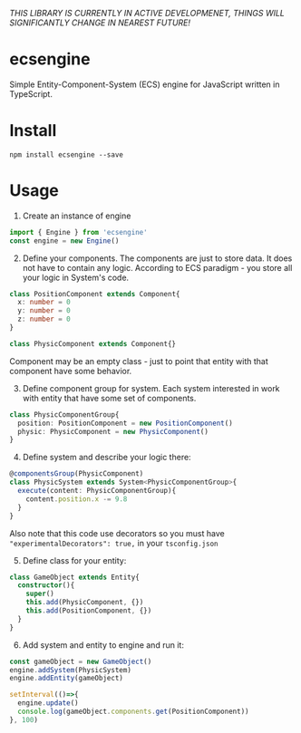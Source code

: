 
*THIS LIBRARY IS CURRENTLY IN ACTIVE DEVELOPMENET, THINGS WILL SIGNIFICANTLY CHANGE IN NEAREST FUTURE!*

# ecsengine
Simple Entity-Component-System (ECS) engine for JavaScript written in TypeScript.

# Install

`npm install ecsengine --save`

# Usage
1. Create an instance of engine

```TypeScript
import { Engine } from 'ecsengine'
const engine = new Engine()
```

2. Define your components. The components are just to store data. It does not have to contain any logic. According to ECS paradigm - you store all your logic in System's code.

```TypeScript
class PositionComponent extends Component{
  x: number = 0
  y: number = 0
  z: number = 0
}

class PhysicComponent extends Component{}
```
Component may be an empty class - just to point that entity with that component have some behavior.

3. Define component group for system. Each system interested in work with entity that have some set of components.

```TypeScript
class PhysicComponentGroup{
  position: PositionComponent = new PositionComponent()
  physic: PhysicComponent = new PhysicComponent()
}
```

4. Define system and describe your logic there:

```TypeScript
@componentsGroup(PhysicComponent)
class PhysicSystem extends System<PhysicComponentGroup>{
  execute(content: PhysicComponentGroup){
    content.position.x -= 9.8
  }
}
```
Also note that this code use decorators so you must have `"experimentalDecorators": true,` in your `tsconfig.json`

5. Define class for your entity:
```TypeScript
class GameObject extends Entity{
  constructor(){
    super()
    this.add(PhysicComponent, {})
    this.add(PositionComponent, {})
  }
}
```

6. Add system and entity to engine and run it:
```TypeScript
const gameObject = new GameObject()
engine.addSystem(PhysicSystem)
engine.addEntity(gameObject)

setInterval(()=>{
  engine.update()
  console.log(gameObject.components.get(PositionComponent))
}, 100)
```
